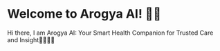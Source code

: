 # Welcome to Arogya AI! 🤖🧠

Hi there, I am Arogya AI: Your Smart Health Companion for Trusted Care and Insight🧑🏻‍⚕️💉